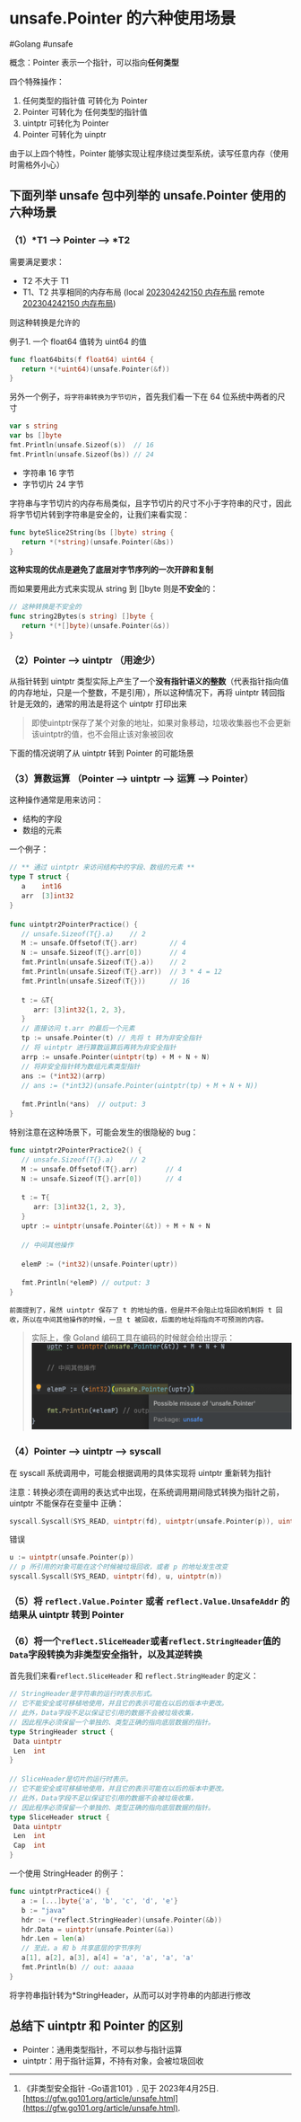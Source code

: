 # unsafe.Pointer 的六种使用场景

<!--more-->

#Golang #unsafe

概念：Pointer 表示一个指针，可以指向**任何类型**

四个特殊操作：
1. 任何类型的指针值 可转化为 Pointer
2. Pointer 可转化为 任何类型的指针值
3. uintptr 可转化为 Pointer
4. Pointer 可转化为 uinptr

由于以上四个特性，Pointer 能够实现让程序绕过类型系统，读写任意内存（使用时需格外小心）

## 下面列举 unsafe 包中列举的 unsafe.Pointer 使用的六种场景

### （1）\*T1 --> Pointer --> \*T2
需要满足要求：
- T2 不大于 T1
- T1、T2 共享相同的内存布局 (local [202304242150 内存布局](content/posts/go/golang-underlying/202304242150%20内存布局.md) remote [202304242150 内存布局](http://honghuiqiang.com/202304242150-%E5%86%85%E5%AD%98%E5%B8%83%E5%B1%80))

则这种转换是允许的

例子1. 一个 float64 值转为 uint64 的值
```go
func float64bits(f float64) uint64 {  
   return *(*uint64)(unsafe.Pointer(&f))  
}
```

另外一个例子，`将字符串转换为字节切片`，首先我们看一下在 64 位系统中两者的尺寸
```go
var s string  
var bs []byte  
fmt.Println(unsafe.Sizeof(s))  // 16  
fmt.Println(unsafe.Sizeof(bs)) // 24
```
- 字符串 16 字节
- 字节切片 24 字节

字符串与字节切片的内存布局类似，且字节切片的尺寸不小于字符串的尺寸，因此将字节切片转到字符串是安全的，让我们来看实现：
```go
func byteSlice2String(bs []byte) string {  
   return *(*string)(unsafe.Pointer(&bs))  
}
```
**这种实现的优点是避免了底层对字节序列的一次开辟和复制**

而如果要用此方式来实现从 string 到 []byte 则是**不安全**的：
```go
// 这种转换是不安全的  
func string2Bytes(s string) []byte {  
   return *(*[]byte)(unsafe.Pointer(&s))  
}
```

### （2）Pointer --> uintptr （用途少）
从指针转到 uintptr 类型实际上产生了一个**没有指针语义的整数**（代表指针指向值的内存地址，只是一个整数，不是引用），所以这种情况下，再将 uintptr 转回指针是无效的，通常的用法是将这个 uintptr 打印出来
> 即使uintptr保存了某个对象的地址，如果对象移动，垃圾收集器也不会更新该uintptr的值，也不会阻止该对象被回收

下面的情况说明了从 uintptr 转到 Pointer 的可能场景
### （3）算数运算 （Pointer --> uintptr --> 运算 --> Pointer）
这种操作通常是用来访问：
- 结构的字段
- 数组的元素

一个例子：
```go
// ** 通过 uintptr 来访问结构中的字段、数组的元素 **  
type T struct {  
   a    int16  
   arr  [3]int32  
}  
  
func uintptr2PointerPractice() {  
   // unsafe.Sizeof(T{}.a)    // 2  
   M := unsafe.Offsetof(T{}.arr)        // 4  
   N := unsafe.Sizeof(T{}.arr[0])       // 4  
   fmt.Println(unsafe.Sizeof(T{}.a))    // 2  
   fmt.Println(unsafe.Sizeof(T{}.arr))  // 3 * 4 = 12  
   fmt.Println(unsafe.Sizeof(T{}))      // 16  
  
   t := &T{  
      arr: [3]int32{1, 2, 3},  
   }  
   // 直接访问 t.arr 的最后一个元素  
   tp := unsafe.Pointer(t) // 先将 t 转为非安全指针  
   // 将 uintptr 进行算数运算后再转为非安全指针  
   arrp := unsafe.Pointer(uintptr(tp) + M + N + N)  
   // 将非安全指针转为数组元素类型指针  
   ans := (*int32)(arrp)  
   // ans := (*int32)(unsafe.Pointer(uintptr(tp) + M + N + N))
  
   fmt.Println(*ans)  // output: 3  
}
```

特别注意在这种场景下，可能会发生的很隐秘的 bug：
```go
func uintptr2PointerPractice2() {  
   // unsafe.Sizeof(T{}.a)    // 2  
   M := unsafe.Offsetof(T{}.arr)       // 4  
   N := unsafe.Sizeof(T{}.arr[0])      // 4  
  
   t := T{  
      arr: [3]int32{1, 2, 3},  
   }  
   uptr := uintptr(unsafe.Pointer(&t)) + M + N + N  
     
   // 中间其他操作  
   
   elemP := (*int32)(unsafe.Pointer(uptr))  
  
   fmt.Println(*elemP) // output: 3  
}
```
`前面提到了，虽然 uintptr 保存了 t 的地址的值，但是并不会阻止垃圾回收机制将 t 回收，所以在中间其他操作的时候，一旦 t 被回收，后面的地址将指向不可预测的内容。`
> 实际上，像 Goland 编码工具在编码的时候就会给出提示：
> ![](images/posts/Pasted%20image%2020230425021503.png)

### （4）Pointer --> uintptr --> syscall
在 syscall 系统调用中，可能会根据调用的具体实现将 uintptr 重新转为指针

注意：转换必须在调用的表达式中出现，在系统调用期间隐式转换为指针之前，uintptr 不能保存在变量中
正确：
```go
syscall.Syscall(SYS_READ, uintptr(fd), uintptr(unsafe.Pointer(p)), uintptr(n))
```
错误
```go
u := uintptr(unsafe.Pointer(p))  
// p 所引用的对象可能在这个时候被垃圾回收，或者 p 的地址发生改变
syscall.Syscall(SYS_READ, uintptr(fd), u, uintptr(n))
```

### （5）将 `reflect.Value.Pointer` 或者 `reflect.Value.UnsafeAddr` 的结果从 uintptr 转到 Pointer
### （6）将一个`reflect.SliceHeader`或者`reflect.StringHeader`值的`Data`字段转换为非类型安全指针，以及其逆转换
首先我们来看`reflect.SliceHeader` 和 `reflect.StringHeader` 的定义：
```go
// StringHeader是字符串的运行时表示形式。
// 它不能安全或可移植地使用，并且它的表示可能在以后的版本中更改。
// 此外，Data字段不足以保证它引用的数据不会被垃圾收集，
// 因此程序必须保留一个单独的、类型正确的指向底层数据的指针。
type StringHeader struct {  
 Data uintptr  
 Len  int  
}

// SliceHeader是切片的运行时表示。
// 它不能安全或可移植地使用，并且它的表示可能在以后的版本中更改。
// 此外，Data字段不足以保证它引用的数据不会被垃圾收集，
// 因此程序必须保留一个单独的、类型正确的指向底层数据的指针。
type SliceHeader struct {  
 Data uintptr  
 Len  int  
 Cap  int  
}
```

一个使用 StringHeader 的例子：
```go
func uintptrPractice4() {  
   a := [...]byte{'a', 'b', 'c', 'd', 'e'}  
   b := "java"  
   hdr := (*reflect.StringHeader)(unsafe.Pointer(&b))  
   hdr.Data = uintptr(unsafe.Pointer(&a))  
   hdr.Len = len(a)  
   // 至此，a 和 b 共享底层的字节序列  
   a[1], a[2], a[3], a[4] = 'a', 'a', 'a', 'a'  
   fmt.Println(b) // out: aaaaa  
}
```
将字符串指针转为\*StringHeader，从而可以对字符串的内部进行修改


## 总结下 uintptr 和 Pointer 的区别

- Pointer：通用类型指针，不可以参与指针运算
- uintptr：用于指针运算，不持有对象，会被垃圾回收

---
1. 《非类型安全指针 -Go语言101》. 见于 2023年4月25日. [https://gfw.go101.org/article/unsafe.html](https://gfw.go101.org/article/unsafe.html).
